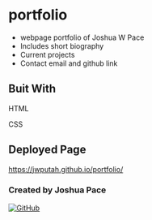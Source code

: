 # portfolio

* webpage portfolio of Joshua W Pace
* Includes short biography
* Current projects
* Contact email and github link

## Buit With ##

HTML

CSS

## Deployed Page ##

https://jwputah.github.io/portfolio/


### Created by Joshua Pace ###

[![GitHub](https://badgen.net/badge/icon/github?icon=github&label)](https://github.com/jwputah)